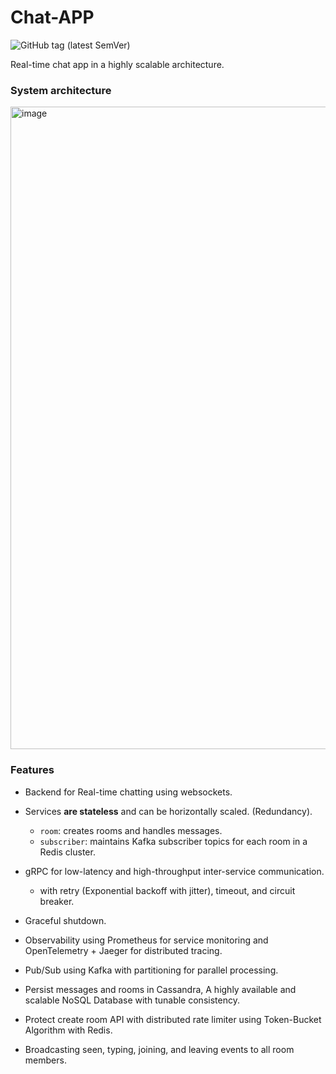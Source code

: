 # Chat-APP
![GitHub tag (latest SemVer)](https://img.shields.io/github/v/tag/omran95/chat-app?label=Version&sort=semver)

Real-time chat app in a highly scalable architecture. 


### System architecture

<img width="1028" alt="image" src="https://raw.githubusercontent.com/omran95/chat-app/main/architecture.png">


### Features
- Backend for Real-time chatting using websockets.
- Services **are stateless** and can be horizontally scaled. (Redundancy).
  - `room`: creates rooms and handles messages.
  - `subscriber`: maintains Kafka subscriber topics for each room in a Redis cluster.

- gRPC for low-latency and high-throughput inter-service communication.
  - with retry (Exponential backoff with jitter), timeout, and circuit breaker.
- Graceful shutdown.
- Observability using Prometheus for service monitoring and OpenTelemetry + Jaeger for distributed tracing.
- Pub/Sub using Kafka with partitioning for parallel processing.
- Persist messages and rooms in Cassandra, A highly available and scalable NoSQL Database with tunable consistency.
- Protect create room API with distributed rate limiter using Token-Bucket Algorithm with Redis.
- Broadcasting seen, typing, joining, and leaving events to all room members.
